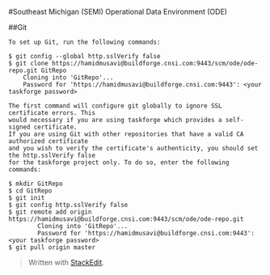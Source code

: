 #Southeast Michigan (SEMI) Operational Data Environment (ODE)


##Git

	To set up Git, run the following commands:
	
```
$ git config --global http.sslVerify false
$ git clone https://hamidmusavi@buildforge.cnsi.com:9443/scm/ode/ode-repo.git GitRepo
	Cloning into 'GitRepo'...
	Password for 'https://hamidmusavi@buildforge.cnsi.com:9443': <your taskforge password>
``` 
    
	The first command will configure git globally to ignore SSL certificate errors. This
	would necessary if you are using taskforge which provides a self-signed certificate. 
	If you are using Git with other repositories that have a valid CA authorized certificate
	and you wish to verify the certificate's authenticity, you should set the http.sslVerify false
	for the taskforge project only. To do so, enter the following commands:
	
```
$ mkdir GitRepo
$ cd GitRepo
$ git init
$ git config http.sslVerify false
$ git remote add origin https://hamidmusavi@buildforge.cnsi.com:9443/scm/ode/ode-repo.git
		Cloning into 'GitRepo'...
		Password for 'https://hamidmusavi@buildforge.cnsi.com:9443': <your taskforge password>
$ git pull origin master
```
> Written with [StackEdit](https://stackedit.io/).